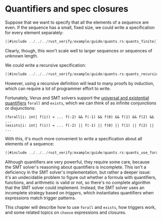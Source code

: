 # Quantifiers and spec closures

Suppose that we want to specify that all the elements of a sequence are even.
If the sequence has a small, fixed size,
we could write a specification for every element separately:

```rust
{{#include ../../../rust_verify/example/guide/quants.rs:quants_finite}}
```

Clearly, though, this won't scale well to larger sequences or sequences of unknown length.

We could write a recursive specification:

```rust
{{#include ../../../rust_verify/example/guide/quants.rs:quants_recursion}}
```

However, using a recursive definition will lead to many proofs by induction,
which can require a lot of programmer effort to write.

Fortunately, Verus and SMT solvers support the
[universal and existential quantifiers](https://en.wikipedia.org/wiki/Quantifier_(logic))
`forall` and `exists`,
which we can think of as infinite conjunctions or disjunctions:

```
(forall|i: int| f(i)) = ... f(-2) && f(-1) && f(0) && f(1) && f(2) && ...
(exists|i: int| f(i)) = ... f(-2) || f(-1) || f(0) || f(1) || f(2) || ...
```

With this, it's much more convenient to write a specification about all elements of a sequence:

```rust
{{#include ../../../rust_verify/example/guide/quants.rs:quants_use_forall}}
```

Although quantifiers are very powerful, they require some care,
because the SMT solver's reasoning about quantifiers is incomplete.
This isn't a deficiency in the SMT solver's implementation,
but rather a deeper issue:
it's an undecidable problem to figure out whether a formula
with quantifiers, functions, and arithmetic is valid or not,
so there's no complete algorithm that the SMT solver could implement.
Instead, the SMT solver uses an incomplete strategy based on *triggers*,
which instantiates quantifiers when expressions match trigger patterns.

This chapter will describe how to use `forall` and `exists`,
how triggers work,
and some related topics on `choose` expressions and closures.
